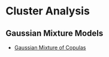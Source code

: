 # Cluster Analysis


## Gaussian Mixture Models

- [Gaussian Mixture of Copulas](https://cran.r-project.org/web/packages/GMCM/vignettes/GMCM-JStatSoft.pdf)

